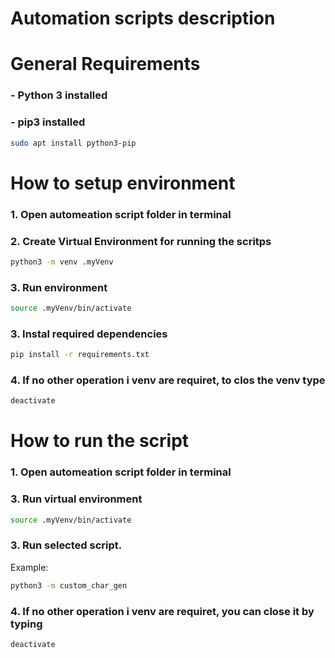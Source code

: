 # Automation scripts description
# General Requirements

### - Python 3 installed

### - pip3 installed 
```bash
sudo apt install python3-pip
```
# How to setup environment
### 1. Open automeation script folder in terminal 
### 2. Create Virtual Environment for running the scritps 
 
```bash
python3 -m venv .myVenv
```
### 3. Run environment
```bash
source .myVenv/bin/activate
```
### 3. Instal required dependencies
```bash
pip install -r requirements.txt
```
### 4. If no other operation i venv are requiret, to clos the venv type
```bash
deactivate
```



# How to run the script
### 1. Open automeation script folder in terminal 

### 3. Run virtual environment
```bash
source .myVenv/bin/activate
```
### 3. Run selected script. 
Example:
```bash
python3 -m custom_char_gen
```
### 4. If no other operation i venv are requiret, you can close it by typing
```bash
deactivate
```